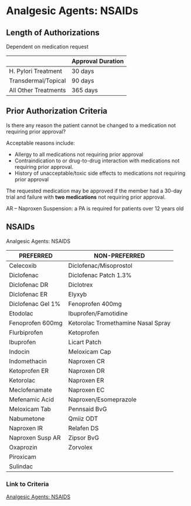 # Analgesic Agents: NSAIDs

## Length of Authorizations

Dependent on medication request

|                      | Approval Duration |
|----------------------|-------------------|
| H. Pylori Treatment  | 30 days           |
| Transdermal/Topical  | 90 days           |
| All Other Treatments | 365 days          |

## Prior Authorization Criteria

Is there any reason the patient cannot be changed to a medication not requiring prior approval?

Acceptable reasons include:

-   Allergy to all medications not requiring prior approval
-   Contraindication to or drug-to-drug interaction with medications not requiring prior approval.
-   History of unacceptable/toxic side effects to medications not requiring prior approval

The requested medication may be approved if the member had a 30-day trial and failure with **two medications** not requiring prior approval.

AR – Naproxen Suspension: a PA is required for patients over 12 years old

## NSAIDs

Analgesic Agents: NSAIDS

| PREFERRED         | NON-PREFERRED                      |
|-------------------|------------------------------------|
| Celecoxib         | Diclofenac/Misoprostol             |
| Diclofenac        | Diclofenac Patch 1.3%              |
| Diclofenac DR     | Diclotrex                          |
| Diclofenac ER     | Elyxyb                             |
| Diclofenac Gel 1% | Fenoprofen 400mg                   |
| Etodolac          | Ibuprofen/Famotidine               |
| Fenoprofen 600mg  | Ketorolac Tromethamine Nasal Spray |
| Flurbiprofen      | Ketoprofen                         |
| Ibuprofen         | Licart Patch                       |
| Indocin           | Meloxicam Cap                      |
| Indomethacin      | Naproxen CR                        |
| Ketoprofen ER     | Naproxen DR                        |
| Ketorolac         | Naproxen ER                        |
| Meclofenamate     | Naproxen EC                        |
| Mefenamic Acid    | Naproxen/Esomeprazole              |
| Meloxicam Tab     | Pennsaid BvG                       |
| Nabumetone        | Qmiiz ODT                          |
| Naproxen IR       | Relafen DS                         |
| Naproxen Susp AR  | Zipsor BvG                         |
| Oxaprozin         | Zorvolex                           |
| Piroxicam         |                                    |
| Sulindac          |                                    |

### Link to Criteria

[Analgesic Agents: NSAIDS](https://pharmacy.medicaid.ohio.gov/sites/default/files/20220415_UPDL_Criteria_FINAL_.pdf#page=5)
